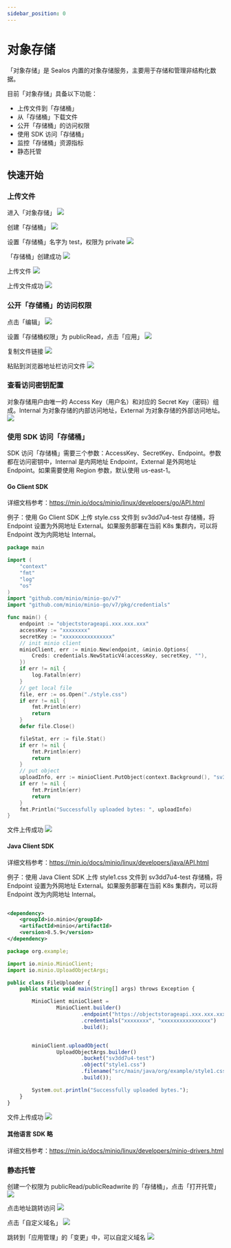 ```yaml
---
sidebar_position: 0
---
```


# 对象存储

「对象存储」是 Sealos 内置的对象存储服务，主要用于存储和管理非结构化数据。

目前「对象存储」具备以下功能：

- 上传文件到「存储桶」
- 从「存储桶」下载文件
- 公开「存储桶」的访问权限
- 使用 SDK 访问「存储桶」
- 监控「存储桶」资源指标
- 静态托管

## 快速开始

### 上传文件

进入「对象存储」
![](./images/1.png)

创建「存储桶」
![](./images/2.png)

设置「存储桶」名字为 test，权限为 private
![](./images/3.png)

「存储桶」创建成功
![](./images/4.png)

上传文件
![](./images/5.png)

上传文件成功
![](./images/6.png)

### 公开「存储桶」的访问权限

点击「编辑」
![](./images/7.png)

设置「存储桶权限」为 publicRead，点击「应用」
![](./images/8.png)

复制文件链接
![](./images/9.png)

粘贴到浏览器地址栏访问文件
![](./images/10.png)

### 查看访问密钥配置

对象存储用户由唯一的 Access Key（用户名）和对应的 Secret Key（密码）组成。Internal 为对象存储的内部访问地址，External
为对象存储的外部访问地址。
![](./images/11.png)

### 使用 SDK 访问「存储桶」

SDK 访问「存储桶」需要三个参数：AccessKey、SecretKey、Endpoint。参数都在访问密钥中，Internal 是内网地址 Endpoint，External 是外网地址
Endpoint。如果需要使用 Region 参数，默认使用 us-east-1。

#### Go Client SDK

详细文档参考：https://min.io/docs/minio/linux/developers/go/API.html

例子：使用 Go Client SDK 上传 style.css 文件到 sv3dd7u4-test 存储桶，将 Endpoint 设置为外网地址 External。如果服务部署在当前
K8s 集群内，可以将 Endpoint 改为内网地址 Internal。

```go
package main

import (
	"context"
	"fmt"
	"log"
	"os"
)
import "github.com/minio/minio-go/v7"
import "github.com/minio/minio-go/v7/pkg/credentials"

func main() {
	endpoint := "objectstorageapi.xxx.xxx.xxx"
	accessKey := "xxxxxxxx"
	secretKey := "xxxxxxxxxxxxxxxx"
	// init minio client
	minioClient, err := minio.New(endpoint, &minio.Options{
		Creds: credentials.NewStaticV4(accessKey, secretKey, ""),
	})
	if err != nil {
		log.Fatalln(err)
	}
	// get local file
	file, err := os.Open("./style.css")
	if err != nil {
		fmt.Println(err)
		return
	}
	defer file.Close()

	fileStat, err := file.Stat()
	if err != nil {
		fmt.Println(err)
		return
	}
	// put object
	uploadInfo, err := minioClient.PutObject(context.Background(), "sv3dd7u4-test", "style.css", file, fileStat.Size(), minio.PutObjectOptions{ContentType: "text/css"})
	if err != nil {
		fmt.Println(err)
		return
	}
	fmt.Println("Successfully uploaded bytes: ", uploadInfo)
}
```

文件上传成功
![](./images/12.png)

#### Java Client SDK

详细文档参考：https://min.io/docs/minio/linux/developers/java/API.html

例子：使用 Java Client SDK 上传 style1.css 文件到 sv3dd7u4-test 存储桶，将 Endpoint 设置为外网地址 External。如果服务部署在当前
K8s 集群内，可以将 Endpoint 改为内网地址 Internal。

```xml

<dependency>
    <groupId>io.minio</groupId>
    <artifactId>minio</artifactId>
    <version>8.5.9</version>
</dependency>
```

```javascript
package org.example;

import io.minio.MinioClient;
import io.minio.UploadObjectArgs;

public class FileUploader {
    public static void main(String[] args) throws Exception {

        MinioClient minioClient =
                MinioClient.builder()
                        .endpoint("https://objectstorageapi.xxx.xxx.xxx")
                        .credentials("xxxxxxxx", "xxxxxxxxxxxxxxxx")
                        .build();


        minioClient.uploadObject(
                UploadObjectArgs.builder()
                        .bucket("sv3dd7u4-test")
                        .object("style1.css")
                        .filename("src/main/java/org/example/style1.css")
                        .build());

        System.out.println("Successfully uploaded bytes.");
    }
}
```

文件上传成功
![](./images/13.png)

#### 其他语言 SDK 略

详细文档参考：https://min.io/docs/minio/linux/developers/minio-drivers.html

### 静态托管

创建一个权限为 publicRead/publicReadwrite 的「存储桶」，点击「打开托管」
![](./images/14.png)

点击地址跳转访问
![](./images/15.png)

点击「自定义域名」
![](./images/16.png)

跳转到「应用管理」的「变更」中，可以自定义域名
![](./images/17.png)




